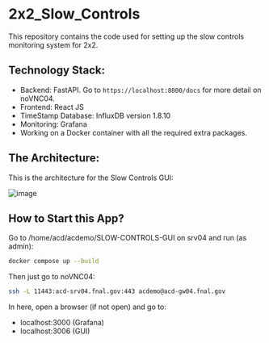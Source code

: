 # 2x2_Slow_Controls
This repository contains the code used for setting up the slow controls monitoring system for 2x2.

## Technology Stack:

- Backend: FastAPI. Go to `https://localhost:8000/docs` for more detail on noVNC04.
- Frontend: React JS
- TimeStamp Database: InfluxDB version 1.8.10
- Monitoring: Grafana
- Working on a Docker container with all the required extra packages.

## The Architecture:

This is the architecture for the Slow Controls GUI:

![image](https://github.com/rvizarreta/Mx2_SlowControlsDisplay/assets/34606228/5ad2391b-7a69-4a3b-a731-de15dd602a69)

## How to Start this App?
Go to /home/acd/acdemo/SLOW-CONTROLS-GUI on srv04 and run (as admin):

```bash
docker compose up --build
```
Then just go to noVNC04:

```bash
ssh -L 11443:acd-srv04.fnal.gov:443 acdemo@acd-gw04.fnal.gov
```
In here, open a browser (if not open) and go to:

- localhost:3000 (Grafana)
- localhost:3006 (GUI)
